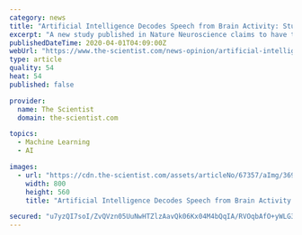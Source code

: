 ```yaml
---
category: news
title: "Artificial Intelligence Decodes Speech from Brain Activity: Study"
excerpt: "A new study published in Nature Neuroscience claims to have taken the next small step by using artificial intelligence to interpret brain activity while ... brain activity while 50 pre-determined sentences were read aloud, providing data for the neural network to decode. The sentences were widely varied in context and construct, including ..."
publishedDateTime: 2020-04-01T04:09:00Z
webUrl: "https://www.the-scientist.com/news-opinion/artificial-intelligence-decodes-speech-from-brain-activity-study-67357"
type: article
quality: 54
heat: 54
published: false

provider:
  name: The Scientist
  domain: the-scientist.com

topics:
  - Machine Learning
  - AI

images:
  - url: "https://cdn.the-scientist.com/assets/articleNo/67357/aImg/36945/brain-nut-m.jpg"
    width: 800
    height: 560
    title: "Artificial Intelligence Decodes Speech from Brain Activity: Study"

secured: "u7yzQI7soI/ZvQVzn05UuNwHTZlzAavQk06Kx04M4bQqIA/RVOqbAfO+yWLG3b41JVqOARr9g2fi0NCwwWRIaF5uJTUFYMLma0u0WAmzOfuVZlmp3anhCyNDVDTrvSnMXv61tSvoaCG3O8wbxJukowt2i2+bCOL15E/KHE5JlDgc6ZnaM+3L0d7pprK6SsMqwAgXbVS461Mcxwkjagj0R40UQtBqyYlmmdM2NE4A5BLaqyU9et8YubkZP2Yb1E5QBYxEGu7tHKRdJtM8BhaVA9cdcOYmijpmPwCtO91T73LFRx5rOHlB4lc70newublgKrIfjQ7D3lVCPRMmpPvJfcyitpDr7qtVwEhxNzJ5SSmEQkchzLWeNeQOihvNJ5D6GeOJlXqsZQdzaVGE1tjFCwomE9LYuZNjIJaI/zqmzc1syO8NXCrstM0KI+qx8+A5xt13xesGojRYJ/PTOr1gkbords8bQUM1t1oMFZ/htYw=;OmZQBfwLUOrEBIjuaseT1g=="
---
```



